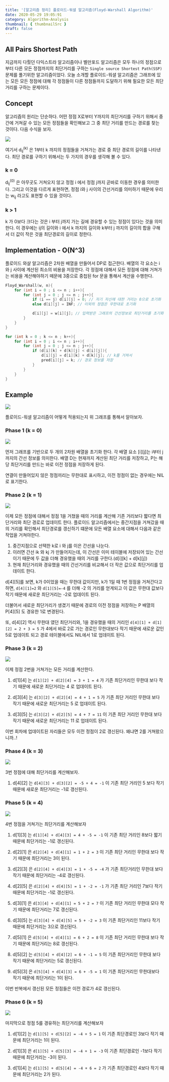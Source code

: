 ```yaml
---
title: '[알고리즘 정리] 플로이드-워셜 알고리즘(Floyd-Warshall Algorithm)'
date: 2020-05-29 19:05:91
category: Algorithm-Analysis
thumbnail: { thumbnailSrc }
draft: false
---
```


## All Pairs Shortest Path

지금까지 다뤘던 다익스트라 알고리즘이나 벨만포드 알고리즘은 모두 하나의 정점으로부터 다른 모든 정점까지의 최단거리를 구하는 `Single source Shortest Path(SSP)` 문제를 풀기위한 알고리즘이었다. 오늘 소개할 플로이드-워셜 알고리즘은 그래프에 있는 모든 모든 정점에 대해 각 정점들이 다른 정점들까지 도달하기 위해 필요한 모든 최단 거리를 구하는 문제이다.

## Concept

알고리즘의 원리는 단순하다. 어떤 정점 X로부터 Y까지의 최단거리를 구하기 위해서 중간에 거쳐갈 수 있는 모든 정점들을 확인해보고 그 중 최단 거리를 만드는 경로를 찾는 것이다. 다음 수식을 보자.

![](../assets/post_images/floyd/1.png)

여기서 d<sub>ij</sub><sup>(k)</sup> 은 1부터 k 까지의 정점들을 거쳐가는 경로 중 최단 경로의 길이를 나타낸다. 최단 경로를 구하기 위해서는 두 가지의 경우를 생각해 볼 수 있다.

### k = 0

d<sub>ij</sub><sup>(0)</sup> 은 아무곳도 거쳐오지 않고 정점 i 에서 정점 j까지 곧바로 이동한 경우를 의미한다. 그리고 이것을 다르게 표현하면, 정점 i와 j 사이의 간선거리를 의미하기 때문에 우리는 w<sub>ij</sub> 라고도 표현할 수 있을 것이다.

### k > 1

k 가 0보다 크다는 것은 i 부터 j까지 가는 길에 경유할 수 있는 정점이 있다는 것을 의미한다. 이 경우에는 ij의 길이와 i 에서 k 까지의 길이와 k부터 j 까지의 길이의 합을 구해서 더 값이 작은 것을 최단경로의 길이로 정한다.

## Implementation - O(N^3)

플로이드 와샬 알고리즘은 2차원 배열을 만들어서 DP로 접근한다. 배열의 각 요소는 i 와 j 사이에 계산된 최소의 비용을 저장한다. 각 정점에 대해서 모든 정점에 대해 거쳐가는 비용을 계산해야하기 떼문에 3중으로 중첩된 for 문을 통해서 계산을 수행한다.

```cpp
Floyd_Warshall(w, n){
    for (int i = 0 ; i <= n ; i++){
        for (int j = 0 ; j <= n ; j++){
            if (i == j) d[i][j] = 0; // 자기 자신에 대한 거리는 0으로 초기화
            else d[i][j] = INF; // 이외의 정점은 무한대로 초기화

            d[i][j] = w[i][j]; // 입력받은 그래프의 간선정보로 최단거리를 초기화
        }
    }
}

for (int k = 0 ; k <= n ; k++){
    for (int i = 0 ; i <= n ; i++){
        for (int j = 0 ; j <= n ; j++){
            if (d[i][k] + d[k][j] < d[i][j]){
                d[i][j] = d[i][k] + d[k][j]; // k를 거쳐서
                pred[i][j] = k; // 경로 정보를 저장
            }
        }
    }
}

```

## Example

![](../assets/post_images/floyd/2.png)

플로이드-워셜 알고리즘이 어떻게 적용되는지 위 그래프를 통해서 알아보자.

### Phase 1 (k = 0)

![](../assets/post_images/floyd/3.png)

먼저 그래프를 기반으로 두 개의 2차원 배열을 초기화 한다. 각 배열 요소 [i][j]는 i부터 j까지의 간선 정보를 의미한다. 배열 D는 현재까지 계산된 최단 거리를 저장하고, P는 해당 최단거리를 만드는 바로 이전 정점을 저장하게 된다.

연결이 만들어있지 않은 정점끼리는 무한대로 표시하고, 이전 정점이 없는 경우에는 NIL로 표기한다.

### Phase 2 (k = 1)

![](../assets/post_images/floyd/4.png)

이제 모든 정점에 대해서 정점 1을 거쳤을 때의 거리를 계산해 기존 거리보다 짧다면 최단거리와 최단 경로로 업데이트 한다. 플로이드 알고리즘에서는 중간지점을 거쳐갔을 때의 거리를 확인해서 최단경로를 갱신하기 떄문에 모든 배열 요소에 대해서 다음과 같은 작업을 거쳐야한다.

1. 중간지점으로 선택한 k로 i 와 j를 이은 간선을 나눈다.
2. 이러면 간선 ik 와 kj 가 만들어지는데, 이 간선은 이미 테이블에 저장되어 있는 간선이기 때문에 두 값을 더해 경유했을 때의 거리를 구한다.(d[i][k] + d[k][j])
3. 현재 최단거리와 경유했을 때의 간선거리를 비교해서 더 작은 값으로 최단거리를 업데이트 한다.

d[4][5]를 보면, k가 0이었을 때는 무한대 값이지만, k가 1일 때 1번 정점을 거쳐간다고 하면, `d[4][1]=2` 와 `d[1][5]=-4` 를 더해 -2 의 거리를 얻게되고 이 값은 무한대 값보다 작기 때문에 새로운 최단거리는 -2로 업데이트 된다.

더불어서 새로운 최단거리가 생겼기 때문에 경로의 이전 정점을 저장하는 P 배열의 P[4][5] 도 경유한 1로 변경된다.

또, d[4][2] 역시 무한대 였던 최단거리와, 1을 경유했을 때의 거리인 `d[4][1] + d[1][2] = 2 + 3 = 5` 가 4에서 바로 2로 가는 경로인 무한대보다 작기 때문에 새로운 값인 5로 업데이트 되고 경로 테이블에서도 NIL에서 1로 업데이트 된다.

### Phase 3 (k = 2)

![](../assets/post_images/floyd/5.png)

이제 정점 2번을 거쳐가는 모든 거리를 계산한다.

1. d[1][4] 는 `d[1][2] + d[2][4] = 3 + 1 = 4` 가 기존 최단거리인 무한대 보다 작기 때문에 새로운 최단거리는 4 로 업데이트 된다.

2. d[3][4] 는 `d[3][2] + d[2][4] = 4 + 1 = 5` 가 기존 최단 거리인 무한대 보다 작기 때문에 새로운 최단거리는 5 로 업데이트 된다.

3. d[3][5] 는 `d[3][2] + d[2][5] = 4 + 7 = 11` 이 기존 최단 거리인 무한대 보다 작기 때문에 새로운 최단거리는 11 로 업데이트 된다.

이번 회차에 업데이트된 자리들은 모두 이전 정점이 2로 갱신된다. 왜냐면 2를 거쳐왔으니까..!

### Phase 4 (k = 3)

![](../assets/post_images/floyd/6.png)

3번 정점에 대해 최단거리를 계산해보자.

1. d[4][2] 는 `d[4][3] + d[3][2] = -5 + 4 = -1` 이 기존 최단 거리인 5 보다 작기 때문에 새로운 최단거리는 -1로 갱신된다.

### Phase 5 (k = 4)

![](../assets/post_images/floyd/7.png)

4번 정점을 거쳐가는 최단거리를 계산해보자

1. d[1][3] 는 `d[1][4] + d[4][3] = 4 + -5 = -1` 이 기존 최단 거리인 8보다 짧기 때문에 최단거리는 -1로 갱신된다.

2. d[2][1] 은 `d[2][4] + d[4][1] = 1 + 2 = 3` 이 기존 최단 거리인 무한대 보다 작기 때문에 최단거리는 3이 된다.

3. d[2][3] 은 `d[2][4] + d[4][3] = 1 + -5 = -4` 가 기존 최단거리인 무한대 보다 작기 때문에 최단거리는 -4로 갱신된다.

4. d[2][5] 은 `d[2][4] + d[4][5] = 1 + -2 = -1` 가 기존 최단 거리인 7보다 작기 때문에 최단거리는 -1로 갱신된다.

5. d[3][1] 은 `d[3][4] + d[4][1] = 5 + 2 = 7` 이 기존 최단 거리인 무한대 모다 작기 때문에 최단거리는 7로 갱신된다.

6. d[3][5] 는 `d[3][4] + d[4][5] = 5 + -2 = 3` 이 기존 최단거리인 11보다 작기 때문에 최단거리는 3으로 갱신된다.

7. d[5][1] 은 `d[5][4] + d[4][1] = 6 + 2 = 8` 이 기존 최단 거리인 무한대 보다 작기 때문에 최단거리는 8로 갱신된다.

8. d[5][2] 는 `d[5][4] + d[4][2] = 6 + -1 = 5` 이 기존 최단거리인 무한대 보다 작기 때문에 최단거리는 5로 갱신된다.

9. d[5][3] 은 `d[5][4] + d[4][3] = 6 + -5 = 1` 이 기존 최단거리인 무한대보다 작기 때문에 최단거리는 1이 된다.

이번 반복에서 갱신된 모든 정점들은 이전 경로가 4로 갱신된다.

### Phase 6 (k = 5)

![](../assets/post_images/floyd/8.png)

마지막으로 정점 5를 경유하는 최단거리를 계산해보자

1. d[1][2] 는 `d[1][5] + d[5][2] = -4 + 5 = 1` 이 기존 최단경로인 3보다 작기 때문에 최단거리는 1이 된다.

2. d[1][3] 은 `d[1][5] + d[5][3] = -4 + 1 = -3` 이 기존 최단경로인 -1보다 작기 때문에 최단거리는 -3이 된다.

3. d[1][4] 는 `d[1][5] + d[5][4] = -4 + 6 = 2` 가 기존 최단경로인 4보다 작기 때문에 최단거리는 2가 된다.

